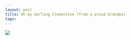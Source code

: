 ```yaml
---
layout: post
title: Oh my darling Clementine (from a proud Grandpa)
tags: 
---
```

![][1]

[1]: /tumblr_files/1879012_500.jpg

